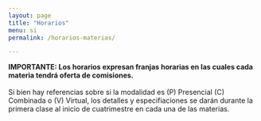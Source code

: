 ```yaml
---
layout: page
title: "Horarios"
menu: si
permalink: /horarios-materias/

---
```


<div>
    
</div>
<div>
<span>
    <strong>
    IMPORTANTE: Los horarios expresan franjas horarias en las cuales cada materia tendrá oferta de comisiones. 
    </strong>
    <br/><br/>
    Si bien hay referencias sobre si la modalidad es (P) Presencial (C) Combinada o (V) Virtual, los detalles y especifiaciones se darán durante la primera clase al inicio de cuatrimestre en cada una de las materias.
</span>
</div>
